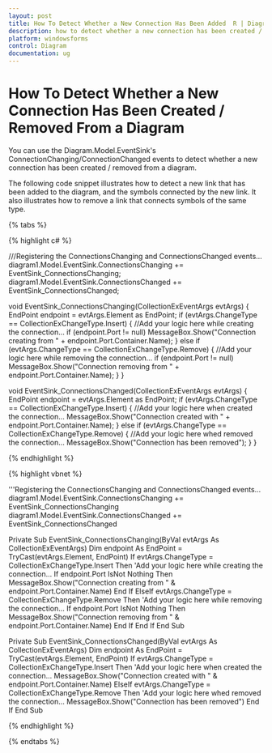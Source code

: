```yaml
---
layout: post
title: How To Detect Whether a New Connection Has Been Added  R | Diagram | Windows Forms | Syncfusion
description: how to detect whether a new connection has been created / removed from a diagram
platform: windowsforms
control: Diagram
documentation: ug
---
```


# How To Detect Whether a New Connection Has Been Created / Removed From a Diagram

You can use the Diagram.Model.EventSink's ConnectionChanging/ConnectionChanged events to detect whether a new connection has been created / removed from a diagram.

The following code snippet illustrates how to detect a new link that has been added to the diagram, and the symbols connected by the new link. It also illustrates how to remove a link that connects symbols of the same type.

{% tabs %}

{% highlight c# %}

///Registering the ConnectionsChanging and ConnectionsChanged events... 
diagram1.Model.EventSink.ConnectionsChanging += EventSink_ConnectionsChanging;
diagram1.Model.EventSink.ConnectionsChanged += EventSink_ConnectionsChanged;

void EventSink_ConnectionsChanging(CollectionExEventArgs evtArgs)
{
EndPoint endpoint = evtArgs.Element as EndPoint;
if (evtArgs.ChangeType == CollectionExChangeType.Insert)
{
//Add your logic here while creating the connection...
if (endpoint.Port != null)
MessageBox.Show("Connection creating from " + endpoint.Port.Container.Name);
}
else if (evtArgs.ChangeType == CollectionExChangeType.Remove)
{
//Add your logic here while removing the connection...
if (endpoint.Port != null)
MessageBox.Show("Connection removing from " + endpoint.Port.Container.Name);
}
}

void EventSink_ConnectionsChanged(CollectionExEventArgs evtArgs)
{
EndPoint endpoint = evtArgs.Element as EndPoint;
if (evtArgs.ChangeType == CollectionExChangeType.Insert)
{
//Add your logic here when created the connection...
MessageBox.Show("Connection created with " + endpoint.Port.Container.Name);
}
else if (evtArgs.ChangeType == CollectionExChangeType.Remove)
{
//Add your logic here whed removed the connection...
MessageBox.Show("Connection has been removed");
}
}




{% endhighlight %}

{% highlight vbnet %}

'''Registering the ConnectionsChanging and ConnectionsChanged events... 
diagram1.Model.EventSink.ConnectionsChanging += EventSink_ConnectionsChanging
diagram1.Model.EventSink.ConnectionsChanged += EventSink_ConnectionsChanged

Private Sub EventSink_ConnectionsChanging(ByVal evtArgs As CollectionExEventArgs)
Dim endpoint As EndPoint = TryCast(evtArgs.Element, EndPoint)
If evtArgs.ChangeType = CollectionExChangeType.Insert Then
'Add your logic here while creating the connection...
If endpoint.Port IsNot Nothing Then
MessageBox.Show("Connection creating from " & endpoint.Port.Container.Name)
End If
ElseIf evtArgs.ChangeType = CollectionExChangeType.Remove Then
'Add your logic here while removing the connection...
If endpoint.Port IsNot Nothing Then
MessageBox.Show("Connection removing from " & endpoint.Port.Container.Name)
End If
End If
End Sub

Private Sub EventSink_ConnectionsChanged(ByVal evtArgs As CollectionExEventArgs)
Dim endpoint As EndPoint = TryCast(evtArgs.Element, EndPoint)
If evtArgs.ChangeType = CollectionExChangeType.Insert Then
'Add your logic here when created the connection...
MessageBox.Show("Connection created with " & endpoint.Port.Container.Name)
ElseIf evtArgs.ChangeType = CollectionExChangeType.Remove Then
'Add your logic here whed removed the connection...
MessageBox.Show("Connection has been removed")
End If
End Sub

{% endhighlight %}

{% endtabs %}